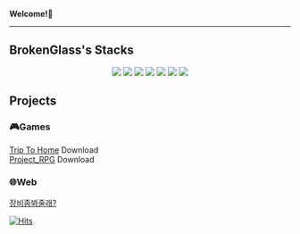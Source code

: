 **Welcome!👋**
<hr>
<h2>BrokenGlass's Stacks</h2>
<div align = "center">
  <img src="https://img.shields.io/badge/unity-000000?style=for-the-badge&logo=unity&logoColor=white"/>
  <img src="https://camo.githubusercontent.com/158219902be2f7f4a4e08983a16aa541f4daf4ddbdd979505799137c08fa058d/68747470733a2f2f696d672e736869656c64732e696f2f62616467652f432532332d3233393132303f7374796c653d666f722d7468652d6261646765266c6f676f3d632d7368617270266c6f676f436f6c6f723d7768697465" data-canonical-src="https://img.shields.io/badge/C%23-239120?style=for-the-badge&amp;logo=c-sharp&amp;logoColor=white" style="max-width: 100%;">
  <img src="https://img.shields.io/badge/html5-E34F26?style=for-the-badge&logo=html5&logoColor=white">   
  <img src="https://img.shields.io/badge/css3-24E6B0?style=for-the-badge&logo=css3&logoColor=white"/>
  <img src="https://img.shields.io/badge/javascript-00A2E8?style=for-the-badge&logo=javascript&logoColor=white"/>
  <img src="https://img.shields.io/badge/flask-6F25FF?style=for-the-badge&logo=flask&logoColor=white"/>
  <img src="https://img.shields.io/badge/python-8FADFF?style=for-the-badge&logo=python&logoColor=white"/>
</div>
<h2>Projects</h2>
<div>
<h3>🎮Games</h3>
<a href="https://store.onstove.com/ko/games/2755">Trip To Home</a> Download <br>
<a href="https://drive.google.com/drive/folders/17RV_vvLpUtfMBk5s-P7Tbi7A6IHEjwDe">Project_RPG</a> Download<br>
<h3>🌐Web</h3>
<a href="https://drive.google.com/drive/folders/1Nl5f-SKtPTrE4JVVIFyAUSNnXOtPBCWg">장비좀봐줄래?</a>
</div>

[![Hits](https://hits.seeyoufarm.com/api/count/incr/badge.svg?url=https%3A%2F%2Fgithub.com%2FChasebee%2FBrokenGlass&count_bg=%2379C83D&title_bg=%23555555&icon=&icon_color=%23E7E7E7&title=hits&edge_flat=false)](https://hits.seeyoufarm.com)
